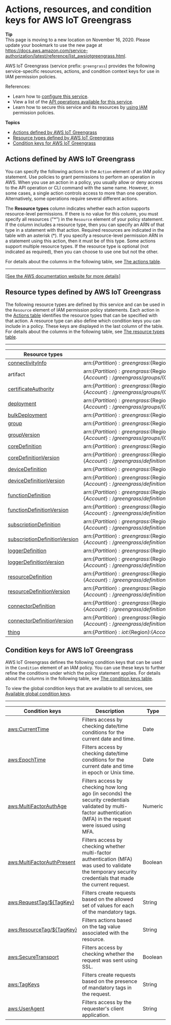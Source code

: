 # Actions, resources, and condition keys for AWS IoT Greengrass<a name="list_awsiotgreengrass"></a>

**Tip**  
This page is moving to a new location on November 16, 2020\. Please update your bookmark to use the new page at [https://docs\.aws\.amazon\.com/service\-authorization/latest/reference/list\_awsiotgreengrass\.html](https://docs.aws.amazon.com/service-authorization/latest/reference/list_awsiotgreengrass.html)\. 

AWS IoT Greengrass \(service prefix: `greengrass`\) provides the following service\-specific resources, actions, and condition context keys for use in IAM permission policies\.

References:
+ Learn how to [configure this service](https://docs.aws.amazon.com/greengrass/latest/developerguide/)\.
+ View a list of the [API operations available for this service](https://docs.aws.amazon.com/greengrass/latest/apireference/)\.
+ Learn how to secure this service and its resources by [using IAM](https://docs.aws.amazon.com/greengrass/latest/developerguide/security_iam_service-with-iam.html) permission policies\.

**Topics**
+ [Actions defined by AWS IoT Greengrass](#awsiotgreengrass-actions-as-permissions)
+ [Resource types defined by AWS IoT Greengrass](#awsiotgreengrass-resources-for-iam-policies)
+ [Condition keys for AWS IoT Greengrass](#awsiotgreengrass-policy-keys)

## Actions defined by AWS IoT Greengrass<a name="awsiotgreengrass-actions-as-permissions"></a>

You can specify the following actions in the `Action` element of an IAM policy statement\. Use policies to grant permissions to perform an operation in AWS\. When you use an action in a policy, you usually allow or deny access to the API operation or CLI command with the same name\. However, in some cases, a single action controls access to more than one operation\. Alternatively, some operations require several different actions\.

The **Resource types** column indicates whether each action supports resource\-level permissions\. If there is no value for this column, you must specify all resources \("\*"\) in the `Resource` element of your policy statement\. If the column includes a resource type, then you can specify an ARN of that type in a statement with that action\. Required resources are indicated in the table with an asterisk \(\*\)\. If you specify a resource\-level permission ARN in a statement using this action, then it must be of this type\. Some actions support multiple resource types\. If the resource type is optional \(not indicated as required\), then you can choose to use one but not the other\.

For details about the columns in the following table, see [The actions table](reference_policies_actions-resources-contextkeys.md#actions_table)\.


****  
[\[See the AWS documentation website for more details\]](http://docs.aws.amazon.com/IAM/latest/UserGuide/list_awsiotgreengrass.html)

## Resource types defined by AWS IoT Greengrass<a name="awsiotgreengrass-resources-for-iam-policies"></a>

The following resource types are defined by this service and can be used in the `Resource` element of IAM permission policy statements\. Each action in the [Actions table](#awsiotgreengrass-actions-as-permissions) identifies the resource types that can be specified with that action\. A resource type can also define which condition keys you can include in a policy\. These keys are displayed in the last column of the table\. For details about the columns in the following table, see [The resource types table](reference_policies_actions-resources-contextkeys.md#resources_table)\.


****  

| Resource types | ARN | Condition keys | 
| --- | --- | --- | 
|   [ connectivityInfo ](https://docs.aws.amazon.com/greengrass/latest/apireference/definitions-connectivityinfo.html)  |  arn:$\{Partition\}:greengrass:$\{Region\}:$\{Account\}:/greengrass/things/$\{ThingName\}/connectivityInfo  |  | 
|   artifact  |  arn:$\{Partition\}:greengrass:$\{Region\}:$\{Account\}:/greengrass/groups/$\{GroupId\}/deployments/$\{DeploymentId\}/artifacts/lambda/$\{ArtifactId\}  |  | 
|   [ certificateAuthority ](https://docs.aws.amazon.com/greengrass/latest/developerguide/gg-sec.html)  |  arn:$\{Partition\}:greengrass:$\{Region\}:$\{Account\}:/greengrass/groups/$\{GroupId\}/certificateauthorities/$\{CertificateAuthorityId\}  |  | 
|   [ deployment ](https://docs.aws.amazon.com/greengrass/latest/apireference/definitions-createdeploymentrequest.html)  |  arn:$\{Partition\}:greengrass:$\{Region\}:$\{Account\}:/greengrass/groups/$\{GroupId\}/deployments/$\{DeploymentId\}  |  | 
|   [ bulkDeployment ](https://docs.aws.amazon.com/greengrass/latest/developerguide/bulk-deploy-cli.html)  |  arn:$\{Partition\}:greengrass:$\{Region\}:$\{Account\}:/greengrass/bulk/deployments/$\{BulkDeploymentId\}  |   [ aws:ResourceTag/$\{TagKey\} ](#awsiotgreengrass-aws_ResourceTag___TagKey_)   | 
|   [ group ](https://docs.aws.amazon.com/greengrass/latest/apireference/definitions-groupinformation.html)  |  arn:$\{Partition\}:greengrass:$\{Region\}:$\{Account\}:/greengrass/groups/$\{GroupId\}  |   [ aws:ResourceTag/$\{TagKey\} ](#awsiotgreengrass-aws_ResourceTag___TagKey_)   | 
|   [ groupVersion ](https://docs.aws.amazon.com/greengrass/latest/apireference/definitions-groupversion.html)  |  arn:$\{Partition\}:greengrass:$\{Region\}:$\{Account\}:/greengrass/groups/$\{GroupId\}/versions/$\{VersionId\}  |  | 
|   [ coreDefinition ](https://docs.aws.amazon.com/greengrass/latest/apireference/definitions-core.html)  |  arn:$\{Partition\}:greengrass:$\{Region\}:$\{Account\}:/greengrass/definition/cores/$\{CoreDefinitionId\}  |   [ aws:ResourceTag/$\{TagKey\} ](#awsiotgreengrass-aws_ResourceTag___TagKey_)   | 
|   [ coreDefinitionVersion ](https://docs.aws.amazon.com/greengrass/latest/apireference/definitions-coredefinitionversion.html)  |  arn:$\{Partition\}:greengrass:$\{Region\}:$\{Account\}:/greengrass/definition/cores/$\{CoreDefinitionId\}/versions/$\{VersionId\}  |  | 
|   [ deviceDefinition ](https://docs.aws.amazon.com/greengrass/latest/apireference/definitions-device.html)  |  arn:$\{Partition\}:greengrass:$\{Region\}:$\{Account\}:/greengrass/definition/devices/$\{DeviceDefinitionId\}  |   [ aws:ResourceTag/$\{TagKey\} ](#awsiotgreengrass-aws_ResourceTag___TagKey_)   | 
|   [ deviceDefinitionVersion ](https://docs.aws.amazon.com/greengrass/latest/apireference/definitions-devicedefinitionversion.html)  |  arn:$\{Partition\}:greengrass:$\{Region\}:$\{Account\}:/greengrass/definition/devices/$\{DeviceDefinitionId\}/versions/$\{VersionId\}  |  | 
|   [ functionDefinition ](https://docs.aws.amazon.com/greengrass/latest/apireference/definitions-function.html)  |  arn:$\{Partition\}:greengrass:$\{Region\}:$\{Account\}:/greengrass/definition/functions/$\{FunctionDefinitionId\}  |   [ aws:ResourceTag/$\{TagKey\} ](#awsiotgreengrass-aws_ResourceTag___TagKey_)   | 
|   [ functionDefinitionVersion ](https://docs.aws.amazon.com/greengrass/latest/apireference/definitions-functiondefinitionversion.html)  |  arn:$\{Partition\}:greengrass:$\{Region\}:$\{Account\}:/greengrass/definition/functions/$\{FunctionDefinitionId\}/versions/$\{VersionId\}  |  | 
|   [ subscriptionDefinition ](https://docs.aws.amazon.com/greengrass/latest/apireference/definitions-subscription.html)  |  arn:$\{Partition\}:greengrass:$\{Region\}:$\{Account\}:/greengrass/definition/subscriptions/$\{SubscriptionDefinitionId\}  |   [ aws:ResourceTag/$\{TagKey\} ](#awsiotgreengrass-aws_ResourceTag___TagKey_)   | 
|   [ subscriptionDefinitionVersion ](https://docs.aws.amazon.com/greengrass/latest/apireference/definitions-subscriptiondefinitionversion.html)  |  arn:$\{Partition\}:greengrass:$\{Region\}:$\{Account\}:/greengrass/definition/subscriptions/$\{SubscriptionDefinitionId\}/versions/$\{VersionId\}  |  | 
|   [ loggerDefinition ](https://docs.aws.amazon.com/greengrass/latest/apireference/definitions-logger.html)  |  arn:$\{Partition\}:greengrass:$\{Region\}:$\{Account\}:/greengrass/definition/loggers/$\{LoggerDefinitionId\}  |   [ aws:ResourceTag/$\{TagKey\} ](#awsiotgreengrass-aws_ResourceTag___TagKey_)   | 
|   [ loggerDefinitionVersion ](https://docs.aws.amazon.com/greengrass/latest/apireference/definitions-loggerdefinitionversion.html)  |  arn:$\{Partition\}:greengrass:$\{Region\}:$\{Account\}:/greengrass/definition/loggers/$\{LoggerDefinitionId\}/versions/$\{VersionId\}  |  | 
|   [ resourceDefinition ](https://docs.aws.amazon.com/greengrass/latest/apireference/definitions-resource.html)  |  arn:$\{Partition\}:greengrass:$\{Region\}:$\{Account\}:/greengrass/definition/resources/$\{ResourceDefinitionId\}  |   [ aws:ResourceTag/$\{TagKey\} ](#awsiotgreengrass-aws_ResourceTag___TagKey_)   | 
|   [ resourceDefinitionVersion ](https://docs.aws.amazon.com/greengrass/latest/apireference/definitions-resourcedefinitionversion.html)  |  arn:$\{Partition\}:greengrass:$\{Region\}:$\{Account\}:/greengrass/definition/resources/$\{ResourceDefinitionId\}/versions/$\{VersionId\}  |  | 
|   [ connectorDefinition ](https://docs.aws.amazon.com/greengrass/latest/apireference/definitions-connector.html)  |  arn:$\{Partition\}:greengrass:$\{Region\}:$\{Account\}:/greengrass/definition/connectors/$\{ConnectorDefinitionId\}  |   [ aws:ResourceTag/$\{TagKey\} ](#awsiotgreengrass-aws_ResourceTag___TagKey_)   | 
|   [ connectorDefinitionVersion ](https://docs.aws.amazon.com/greengrass/latest/apireference/definitions-connectordefinitionversion.html)  |  arn:$\{Partition\}:greengrass:$\{Region\}:$\{Account\}:/greengrass/definition/connectors/$\{ConnectorDefinitionId\}/versions/$\{VersionId\}  |  | 
|   [ thing ](https://docs.aws.amazon.com/iot/latest/developerguide/thing-registry.html)  |  arn:$\{Partition\}:iot:$\{Region\}:$\{Account\}:thing/$\{ThingName\}  |  | 

## Condition keys for AWS IoT Greengrass<a name="awsiotgreengrass-policy-keys"></a>

AWS IoT Greengrass defines the following condition keys that can be used in the `Condition` element of an IAM policy\. You can use these keys to further refine the conditions under which the policy statement applies\. For details about the columns in the following table, see [The condition keys table](reference_policies_actions-resources-contextkeys.md#context_keys_table)\.

To view the global condition keys that are available to all services, see [Available global condition keys](reference_policies_condition-keys.html#AvailableKeys)\.


****  

| Condition keys | Description | Type | 
| --- | --- | --- | 
|   [ aws:CurrentTime ](https://docs.aws.amazon.com/IAM/latest/UserGuide/reference_policies_condition-keys.html#condition-keys-globally-available)  | Filters access by checking date/time conditions for the current date and time\. | Date | 
|   [ aws:EpochTime ](https://docs.aws.amazon.com/IAM/latest/UserGuide/reference_policies_condition-keys.html#condition-keys-globally-available)  | Filters access by checking date/time conditions for the current date and time in epoch or Unix time\. | Date | 
|   [ aws:MultiFactorAuthAge ](https://docs.aws.amazon.com/IAM/latest/UserGuide/reference_policies_condition-keys.html#condition-keys-globally-available)  | Filters access by checking how long ago \(in seconds\) the security credentials validated by multi\-factor authentication \(MFA\) in the request were issued using MFA\. | Numeric | 
|   [ aws:MultiFactorAuthPresent ](https://docs.aws.amazon.com/IAM/latest/UserGuide/reference_policies_condition-keys.html#condition-keys-globally-available)  | Filters access by checking whether multi\-factor authentication \(MFA\) was used to validate the temporary security credentials that made the current request\. | Boolean | 
|   [ aws:RequestTag/$\{TagKey\} ](https://docs.aws.amazon.com/IAM/latest/UserGuide/reference_policies_condition-keys.html#condition-keys-globally-available)  | Filters create requests based on the allowed set of values for each of the mandatory tags\. | String | 
|   [ aws:ResourceTag/$\{TagKey\} ](https://docs.aws.amazon.com/IAM/latest/UserGuide/reference_policies_condition-keys.html#condition-keys-globally-available)  | Filters actions based on the tag value associated with the resource\. | String | 
|   [ aws:SecureTransport ](https://docs.aws.amazon.com/IAM/latest/UserGuide/reference_policies_condition-keys.html#condition-keys-globally-available)  | Filters access by checking whether the request was sent using SSL\. | Boolean | 
|   [ aws:TagKeys ](https://docs.aws.amazon.com/IAM/latest/UserGuide/reference_policies_condition-keys.html#condition-keys-globally-available)  | Filters create requests based on the presence of mandatory tags in the request\. | String | 
|   [ aws:UserAgent ](https://docs.aws.amazon.com/IAM/latest/UserGuide/reference_policies_condition-keys.html#condition-keys-globally-available)  | Filters access by the requester's client application\. | String | 